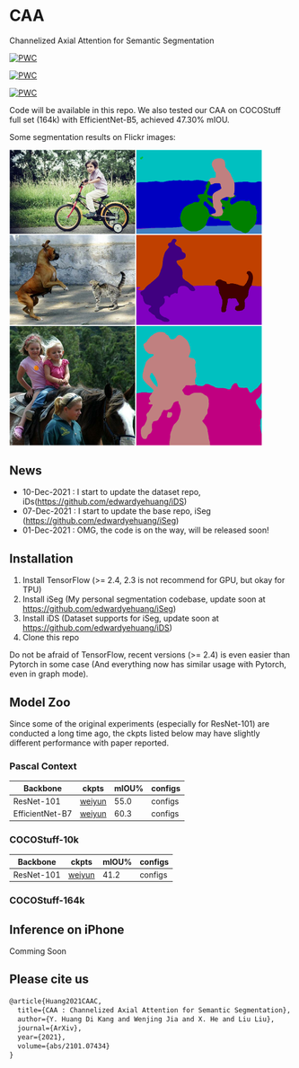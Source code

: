 # CAA

Channelized Axial Attention for Semantic Segmentation

[![PWC](https://img.shields.io/endpoint.svg?url=https://paperswithcode.com/badge/caa-channelized-axial-attention-for-semantic/semantic-segmentation-on-coco-stuff-test)](https://paperswithcode.com/sota/semantic-segmentation-on-coco-stuff-test?p=caa-channelized-axial-attention-for-semantic)

[![PWC](https://img.shields.io/endpoint.svg?url=https://paperswithcode.com/badge/caa-channelized-axial-attention-for-semantic/semantic-segmentation-on-pascal-context)](https://paperswithcode.com/sota/semantic-segmentation-on-pascal-context?p=caa-channelized-axial-attention-for-semantic)

[![PWC](https://img.shields.io/endpoint.svg?url=https://paperswithcode.com/badge/caa-channelized-axial-attention-for-semantic/semantic-segmentation-on-cityscapes)](https://paperswithcode.com/sota/semantic-segmentation-on-cityscapes?p=caa-channelized-axial-attention-for-semantic)

Code will be available in this repo. We also tested our CAA on COCOStuff full set (164k) with EfficientNet-B5, achieved 47.30% mIOU.

Some segmentation results on Flickr images:

<img src="https://raw.githubusercontent.com/edwardyehuang/iSeg/master/demo.png" width=450>

## News
* 10-Dec-2021 : I start to update the dataset repo, iDs(https://github.com/edwardyehuang/iDS)
* 07-Dec-2021 : I start to update the base repo, iSeg (https://github.com/edwardyehuang/iSeg)
* 01-Dec-2021 : OMG, the code is on the way, will be released soon!

## Installation
1. Install TensorFlow (>= 2.4, 2.3 is not recommend for GPU, but okay for TPU)
2. Install iSeg (My personal segmentation codebase, update soon at https://github.com/edwardyehuang/iSeg)
3. Install iDS (Dataset supports for iSeg, update soon at https://github.com/edwardyehuang/iDS)
4. Clone this repo

Do not be afraid of TensorFlow, recent versions (>= 2.4) is even easier than Pytorch in some case (And everything now has similar usage with Pytorch, even in graph mode).


## Model Zoo
Since some of the original experiments (especially for ResNet-101) are conducted a long time ago, the ckpts listed below may have slightly different performance with paper reported.

### Pascal Context

|  Backbone   | ckpts  | mIOU% | configs |
|  ----  | ----  | ---- | ---- |
| ResNet-101  | [weiyun](https://share.weiyun.com/nSUwp76n) |55.0|configs |
| EfficientNet-B7  | [weiyun](https://share.weiyun.com/uMXjsmXf)|60.3| configs |


### COCOStuff-10k

|  Backbone   | ckpts  | mIOU% | configs |
|  ----  | ----  | ---- | ---- |
| ResNet-101  | [weiyun](https://share.weiyun.com/LtcKwuhK) |41.2| configs |

### COCOStuff-164k


## Inference on iPhone
Comming Soon

## Please cite us

```
@article{Huang2021CAAC,
  title={CAA : Channelized Axial Attention for Semantic Segmentation},
  author={Y. Huang Di Kang and Wenjing Jia and X. He and Liu Liu},
  journal={ArXiv},
  year={2021},
  volume={abs/2101.07434}
}
```
